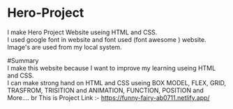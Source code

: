 # Hero-Project
I make Hero Project Website useing  HTML and CSS. 
<br>
I used google font in website and font used (font awesome )
website.
<br>
Image's are used from my local system.
<br>


#Summary
<br>
I make this website because I want to improve my learning useing HTML and CSS.
<br>
I can make strong hand on HTML and CSS useing BOX MODEL, FLEX, GRID, TRASFROM, TRISITION and ANIMATION, FUNCTION, POSITION and More....
br
This is Project Link :- https://funny-fairy-ab0711.netlify.app/


